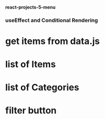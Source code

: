 
#### react-projects-5-menu
### useEffect and Conditional Rendering

# get items from data.js

# list of Items

# list of Categories

# filter button